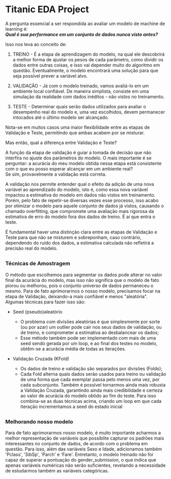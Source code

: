 ﻿# Titanic EDA Project

A pergunta essencial a ser respondida ao avaliar um modelo de machine de learning é:  
***Qual é sua performance em um conjunto de dados nunca visto antes?***  
  
  Isso nos leva ao conceito de:

1. TREINO - É a etapa de aprendizagem do modelo, na qual ele descobrirá a melhor forma de ajustar os pesos de cada parâmetro, como dividir os dados entre outras coisas, e isso vai depender muito do algoritmo em questão. Eventualmente, o modelo encontrará uma solução para que seja possível prever a variável alvo.
 
2. VALIDAÇÃO - Já com o modelo treinado, vamos avaliá-lo em um ambiente local confiável. De maneira simplista, consiste em uma simulação da realidade com dados inéditos - não vistos no treinamento.

3. TESTE - Determinar quais serão dados utilizados para avaliar o desempenho real do modelo e, uma vez escolhidos, devem permanecer intocados até o último modelo ser alcançado.

Nota-se em muitos casos uma maior flexibilidade entre as etapas de Validação e Teste, permitindo que ambas acabem por se misturar.

Mas então, qual a diferença entre Validação e Teste?

A função da etapa de validação é guiar a tomada de decisão que não interfira no ajuste dos parâmetros do modelo. O mais importante é se perguntar: a acurácia do meu modelo obtida nessa etapa está consistente com o que eu posso esperar alcançar em um ambiente real?  
Se sim, provavelmente a validação está correta.

A validação nos permite entender qual o efeito da adição de uma nova variável ao aprendizado do modelo, isto é, como essa nova variável impactou a estimativa do modelo em dados não vistos em treinamento. Porém, pelo fato de repetir-se diversas vezes esse processo, isso acabo por otimizar o modelo para aquele conjunto de dados já vistos, causando o chamado overfitting, que compromete uma avaliação mais rigorosa da estimativa de erro do modelo fora dos dados de treino. É aí que entra o teste.

É fundamental haver uma distinção clara entre as etapas de Validação e Teste para que não se misturem e sobreponham, caso contrário, dependendo do ruído dos dados, a estimativa calculada não refletirá a precisão real do modelo.

## 
### Técnicas de Amostragem 
O método que escolhemos para segmentar os dados pode alterar no valor final da acurácia do modelo, mas isso não significa que o modelo de fato piorou ou melhorou, pois o conjunto universo de dados permaneceu o mesmo. Para de fato aprimorarmos o nosso modelo, precisamos focar na etapa de Validação, deixando-a mais confiável e menos "aleatória". Algumas técnicas para fazer isso são:

- Seed (pseudo)aleatório
  - O problema com divisões aleatórias é que simplesmente por sorte (ou por azar) um outlier pode cair nos seus dados de validação, ou de treino, e comprometer a estimativa ao desbalancear os dados;
  - Esse método também pode ser implementado com mais de uma seed sendo gerada por um loop, e ao final dos testes no modelo, obtêm-se a acurácia média de todas as iterações. 

- Validação Cruzada (KFold)
  - Os dados de treino e validação são separados por divisões (Folds);
  - Cada Fold alterna quais dados serão usados para treino ou validação de uma forma que cada exemplar passa pelo menos uma vez, por cada subconjunto.
Também é possível tornarmos ainda mais robusta a Validação Cruzada, garantindo ainda mais credibilidade e certeza ao valor de acurácia do modelo obtido ao fim do teste. Para isso combina-se as duas técnicas acima, criando um loop em que cada iteração incrementamos a seed do estado inicial
##
### Melhorando nosso modelo
Para de fato aprimorarmos nosso modelo, é muito importante acharmos a melhor representação de variáveis que possiblite capturar os padrões mais interessantes no conjunto de dados, de acordo com o problema em questão. Para isso, além das variáveis Sexo e Idade, adicionamos também 'Pclass', 'SibSp', 'Parch' e 'Fare'. Entretanto, o modelo treinado não foi capaz de superar a pontuação do gender_submission, o que indica que apenas variáveis numéricas não serão suficientes, revelando a necessidade de estudarmos também as variáveis categóricas.
